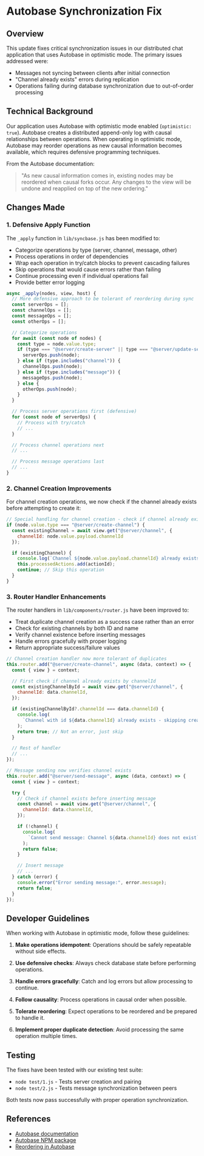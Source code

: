 # Autobase Synchronization Fix

## Overview

This update fixes critical synchronization issues in our distributed chat application that uses Autobase in optimistic mode. The primary issues addressed were:

- Messages not syncing between clients after initial connection
- "Channel already exists" errors during replication
- Operations failing during database synchronization due to out-of-order processing

## Technical Background

Our application uses Autobase with optimistic mode enabled (`optimistic: true`). Autobase creates a distributed append-only log with causal relationships between operations. When operating in optimistic mode, Autobase may reorder operations as new causal information becomes available, which requires defensive programming techniques.

From the Autobase documentation:

> "As new causal information comes in, existing nodes may be reordered when causal forks occur. Any changes to the view will be undone and reapplied on top of the new ordering."

## Changes Made

### 1. Defensive Apply Function

The `_apply` function in `lib/syncbase.js` has been modified to:

- Categorize operations by type (server, channel, message, other)
- Process operations in order of dependencies
- Wrap each operation in try/catch blocks to prevent cascading failures
- Skip operations that would cause errors rather than failing
- Continue processing even if individual operations fail
- Provide better error logging

```javascript
async _apply(nodes, view, host) {
  // More defensive approach to be tolerant of reordering during sync
  const serverOps = [];
  const channelOps = [];
  const messageOps = [];
  const otherOps = [];

  // Categorize operations
  for await (const node of nodes) {
    const type = node.value.type;
    if (type === "@server/create-server" || type === "@server/update-server") {
      serverOps.push(node);
    } else if (type.includes("channel")) {
      channelOps.push(node);
    } else if (type.includes("message")) {
      messageOps.push(node);
    } else {
      otherOps.push(node);
    }
  }

  // Process server operations first (defensive)
  for (const node of serverOps) {
    // Process with try/catch
    // ...
  }

  // Process channel operations next
  // ...

  // Process message operations last
  // ...
}
```

### 2. Channel Creation Improvements

For channel creation operations, we now check if the channel already exists before attempting to create it:

```javascript
// Special handling for channel creation - check if channel already exists
if (node.value.type === "@server/create-channel") {
  const existingChannel = await view.get("@server/channel", {
    channelId: node.value.payload.channelId
  });

  if (existingChannel) {
    console.log(`Channel ${node.value.payload.channelId} already exists - skipping create operation`);
    this.processedActions.add(actionId);
    continue; // Skip this operation
  }
}
```

### 3. Router Handler Enhancements

The router handlers in `lib/components/router.js` have been improved to:

- Treat duplicate channel creation as a success case rather than an error
- Check for existing channels by both ID and name
- Verify channel existence before inserting messages
- Handle errors gracefully with proper logging
- Return appropriate success/failure values

```javascript
// Channel creation handler now more tolerant of duplicates
this.router.add("@server/create-channel", async (data, context) => {
  const { view } = context;

  // First check if channel already exists by channelId
  const existingChannelById = await view.get("@server/channel", {
    channelId: data.channelId,
  });

  if (existingChannelById?.channelId === data.channelId) {
    console.log(
      `Channel with id ${data.channelId} already exists - skipping creation`
    );
    return true; // Not an error, just skip
  }

  // Rest of handler
  // ...
});

// Message sending now verifies channel exists
this.router.add("@server/send-message", async (data, context) => {
  const { view } = context;

  try {
    // Check if channel exists before inserting message
    const channel = await view.get("@server/channel", {
      channelId: data.channelId,
    });

    if (!channel) {
      console.log(
        `Cannot send message: Channel ${data.channelId} does not exist`
      );
      return false;
    }

    // Insert message
    // ...
  } catch (error) {
    console.error("Error sending message:", error.message);
    return false;
  }
});
```

## Developer Guidelines

When working with Autobase in optimistic mode, follow these guidelines:

1. **Make operations idempotent**: Operations should be safely repeatable without side effects.

2. **Use defensive checks**: Always check database state before performing operations.

3. **Handle errors gracefully**: Catch and log errors but allow processing to continue.

4. **Follow causality**: Process operations in causal order when possible.

5. **Tolerate reordering**: Expect operations to be reordered and be prepared to handle it.

6. **Implement proper duplicate detection**: Avoid processing the same operation multiple times.

## Testing

The fixes have been tested with our existing test suite:

- `node test/1.js` - Tests server creation and pairing
- `node test/2.js` - Tests message synchronization between peers

Both tests now pass successfully with proper operation synchronization.

## References

- [Autobase documentation](https://docs.pears.com/building-blocks/autobase)
- [Autobase NPM package](https://www.npmjs.com/package/autobase)
- [Reordering in Autobase](https://docs.pears.com/building-blocks/autobase#reordering)
